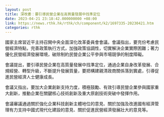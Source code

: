 ```yaml
---
layout: post
title: 深改委：要引導民營企業在高質量發展中找準定位
date: 2023-04-21 23:18:42.000000000 +08:00
link: https://news.rthk.hk/rthk/ch/component/k2/1697335-20230421.htm
categories: rthk
---
```


國家主席習近平主持召開中央全面深化改革委員會會議。會議指出，要充份考慮民營經濟特點，完善政策執行方式，加強政策協調性，切實解決企業實際困難；著力優化民營經濟發展環境，破除制約民營企業公平參與市場競爭的制度障礙。

會議提出，要引導民營企業在高質量發展中找準定位，通過企業自身改革發展、合規經營、轉型升級，不斷提升發展質量，要把構建親清政商關係落到實處，引導促進民營經濟人士健康成長。

會議又指出，要加大企業創新支持力度，積極鼓勵、有效引導民營企業參與國家重大創新，推動企業在關鍵核心技術創新及重大原創技術突破中發揮作用。

會議審議通過關於強化企業科技創新主體地位的意見、關於加強及改進國有經濟管理有力支持中國式現代化建設的意見、關於促進民營經濟發展壯大的意見等。
